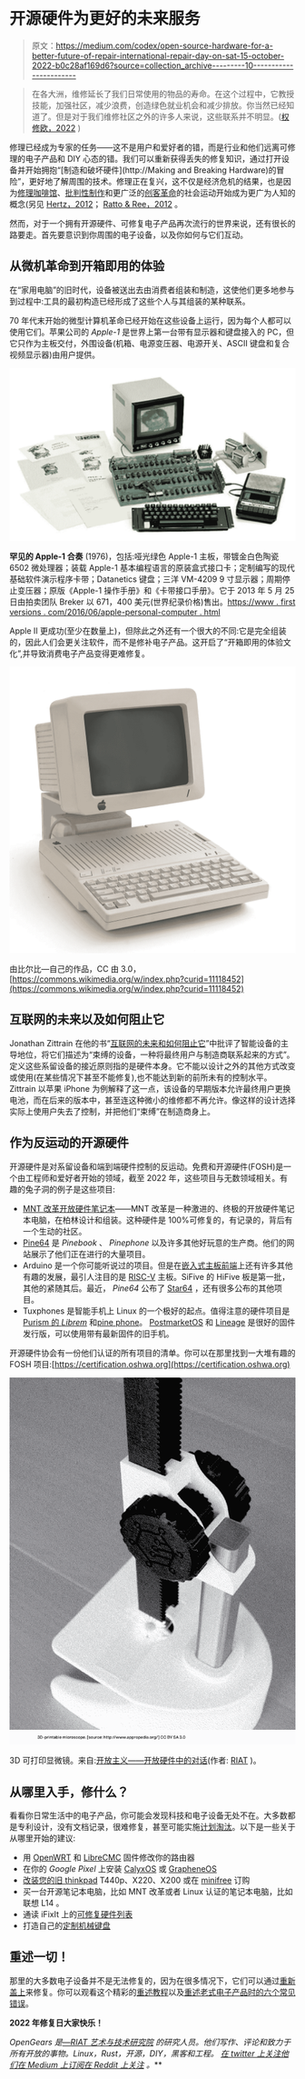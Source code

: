 # 开源硬件为更好的未来服务

> 原文：<https://medium.com/codex/open-source-hardware-for-a-better-future-of-repair-international-repair-day-on-sat-15-october-2022-b0c28af169d6?source=collection_archive---------10----------------------->

> 在各大洲，维修延长了我们日常使用的物品的寿命。在这个过程中，它教授技能，加强社区，减少浪费，创造绿色就业机会和减少排放。你当然已经知道了。但是对于我们维修社区之外的许多人来说，这些联系并不明显。([权修欧，2022](https://repair.eu/) )

修理已经成为专家的任务——这不是用户和爱好者的错，而是行业和他们远离可修理的电子产品和 DIY 心态的错。我们可以重新获得丢失的修复知识，通过打开设备并开始拥抱“[制造和破坏硬件](http://Making and Breaking Hardware)的冒险”，更好地了解周围的技术。修理正在复兴，这不仅是经济危机的结果，也是因为[修理咖啡馆](https://www.mdpi.com/2071-1050/13/22/12351/pdf?version=1636452714)、[批判性制作](https://en.wikipedia.org/wiki/Critical_making)和更广泛的[创客革命](https://www.academia.edu/32600748/Artistic_Technology_Coded_Cultures_Making_and_Artistic_Research_2016_)的社会运动开始成为更广为人知的概念(另见 [Hertz，2012](https://www.academia.edu/3458190/Reclaiming_Repair_Maintenance_and_Mending_as_Methods_for_Design)； [Ratto & Ree，2012](https://journals.uic.edu/ojs/index.php/fm/article/view/3968) 。

然而，对于一个拥有开源硬件、可修复电子产品再次流行的世界来说，还有很长的路要走。首先要意识到你周围的电子设备，以及你如何与它们互动。

## 从微机革命到开箱即用的体验

在“家用电脑”的旧时代，设备被送出去由消费者组装和制造，这使他们更多地参与到过程中:工具的最初构造已经形成了这些个人与其组装的某种联系。

70 年代末开始的微型计算机革命已经开始在这些设备上运行，因为每个人都可以使用它们。苹果公司的 *Apple-1* 是世界上第一台带有显示器和键盘接入的 PC，但它只作为主板交付，外围设备(机箱、电源变压器、电源开关、ASCII 键盘和复合视频显示器)由用户提供。

![](img/c7a88e8c557a047a2595a7058c53ebea.png)

**罕见的 Apple-1 合奏** (1976)，包括:哑光绿色 Apple-1 主板，带镀金白色陶瓷 6502 微处理器；装载 Apple-1 基本编程语言的原装盒式接口卡；定制编写的现代基础软件演示程序卡带；Datanetics 键盘；三洋 VM-4209 9 寸显示器；周期停止变压器；原版《Apple-1 操作手册》和《卡带接口手册》。它于 2013 年 5 月 25 日由拍卖团队 Breker 以 671，400 美元(世界纪录价格)售出。[https://www . first versions . com/2016/06/apple-personal-computer . html](https://www.firstversions.com/2016/06/apple-personal-computer.html)

Apple II 更成功(至少在数量上)，但除此之外还有一个很大的不同:它是完全组装的，因此人们会更关注软件，而不是修补电子产品。这开启了“开箱即用的体验文化”,并导致消费电子产品变得更难修复。

![](img/355cd25b5ffb75e49b7677dcc2a9368f.png)

由比尔比—自己的作品，CC 由 3.0，[https://commons.wikimedia.org/w/index.php?curid=11118452](https://commons.wikimedia.org/w/index.php?curid=11118452)

## 互联网的未来以及如何阻止它

Jonathan Zittrain 在他的书“[互联网的未来和如何阻止它](https://en.wikipedia.org/wiki/The_Future_of_the_Internet_and_How_to_Stop_It)”中批评了智能设备的主导地位，将它们描述为“束缚的设备，一种将最终用户与制造商联系起来的方式”。定义这些系留设备的接近原则指的是硬件本身。它不能以设计之外的其他方式改变或使用(在某些情况下甚至不能修复),也不能达到新的前所未有的控制水平。Zittrain 以苹果 iPhone 为例解释了这一点，该设备的早期版本允许最终用户更换电池，而在后来的版本中，甚至连这种微小的维修都不再允许。像这样的设计选择实际上使用户失去了控制，并把他们“束缚”在制造商身上。

## 作为反运动的开源硬件

开源硬件是对系留设备和端到端硬件控制的反运动。免费和开源硬件(FOSH)是一个由工程师和爱好者开始的领域，截至 2022 年，这些项目与无数领域相关。有趣的兔子洞的例子是这些项目:

*   [MNT 改革开放硬件笔记本](https://mntre.com/)——MNT 改革是一种激进的、终极的开放硬件笔记本电脑，在柏林设计和组装。这种硬件是 100%可修复的，有记录的，背后有一个生动的社区。
*   [Pine64](https://www.pine64.org/) 是 *Pinebook* 、 *Pinephone* 以及许多其他好玩意的生产商。他们的网站展示了他们正在进行的大量项目。
*   Arduino 是一个你可能听说过的项目。但是在[嵌入式主板前端](https://en.wikipedia.org/wiki/Arduino)上还有许多其他有趣的发展，最引人注目的是 [RISC-V](https://en.wikipedia.org/wiki/RISC-V) 主板。SiFive 的 HiFive 板是第一批，其他的紧随其后。最近， *Pine64* 公布了 [Star64](https://www.pine64.org/2022/08/28/august-update-risc-and-reward/) ，还有很多公布的其他项目。
*   Tuxphones 是智能手机上 Linux 的一个极好的起点。值得注意的硬件项目是 [Purism 的 *Librem*](https://puri.sm/) 和[pine phone](https://www.pine64.org/pinephone/)。 [PostmarketOS](https://postmarketos.org/) 和 [Lineage](https://lineageos.org/) 是很好的固件发行版，可以使用带有最新固件的旧手机。

开源硬件协会有一份他们认证的所有项目的清单。你可以在那里找到一大堆有趣的 FOSH 项目:[https://certification.oshwa.org](https://certification.oshwa.org)

![](img/a2b7ebf7d953a25a322c7b0bae5af2df.png)

3D 可打印显微镜。来自:[开放主义——开放硬件中的对话](https://riat.at/openism-conversations-in-open-hardware/)(作者: [RIAT](https://riat.at) )。

## 从哪里入手，修什么？

看看你日常生活中的电子产品，你可能会发现科技和电子设备无处不在。大多数都是专利设计，没有文档记录，很难修复，甚至可能实施[计划淘汰](https://en.wikipedia.org/wiki/Planned_obsolescence)。以下是一些关于从哪里开始的建议:

*   用 [OpenWRT](https://openwrt.org/) 和 [LibreCMC](https://librecmc.org/) 固件修改你的路由器
*   在你的 *Google Pixel* 上安装 [CalyxOS](https://calyxos.org/) 或 [GrapheneOS](https://grapheneos.org/)
*   [改装您的旧 thinkpad](/@n4ru/the-definitive-t430-modding-guide-3dff3f6a8e2e) T440p、X220、X200 或在 [minifree](https://minifree.org/) 订购
*   买一台开源笔记本电脑，比如 MNT 改革或者 Linux 认证的笔记本电脑，比如联想 L14 。
*   通读 iFixIt 上的[可修复硬件列表](https://www.ifixit.com/Right-to-Repair/Repairable-Products)
*   打造自己的[定制机械键盘](https://switchandclick.com/how-to-build-a-keyboard/)

## **重述一切！**

那里的大多数电子设备并不是无法修复的，因为在很多情况下，它们可以通过[重新盖上](https://hackaday.com/tag/recapping/)来修复。你可以观看这个精彩的[重述教程](https://www.youtube.com/watch?v=SjgWo7mj8-w)以及[重述老式电子产品时的六个常见错误](https://www.youtube.com/watch?v=BeDKwi-GJRI&t=4s)。

**2022 年修复日大家快乐！**

*OpenGears 是*[*—RIAT 艺术与技术研究院*](https://riat.at/) *的研究人员。他们写作、评论和致力于所有开放的事物。Linux，Rust，开源，DIY，黑客和工程。* [*在 twitter 上关注他们*](https://twitter.com/audiores)*[*在 Medium 上订阅*](https://opengears.medium.com/subscribe)*[*在 Reddit 上关注*](https://www.reddit.com/user/Character_Infamous) *。***